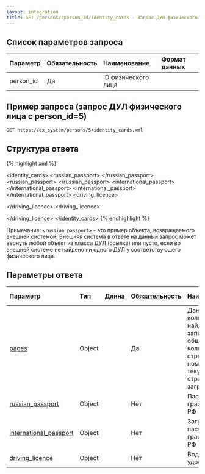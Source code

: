 ```yaml
---
layout: integration
title: GET /persons/:person_id/identity_cards - Запрос ДУЛ физического лица
---
```


## Список параметров запроса

| Параметр | Обязательность | Наименование | Формат данных |
|:---------|:---------------|:-------------|:------------------------|
| person_id | Да | ID физического лица | |

## Пример запроса (запрос ДУЛ физического лица с person_id=5)

`GET https://ex_system/persons/5/identity_cards.xml`

## Структура ответа

{% highlight xml %}
<?xml version="1.0"?>
<identity_cards>
  <pages>
    <!-- Структура объекта pages -->
  </pages>
  <russian_passport>
    <!-- Структура объекта ‘Паспорт гражданина РФ’ -->
  </russian_passport>
  <russian_passport>
    <!-- Структура объекта ‘Паспорт гражданина РФ’ -->
  </russian_passport>
  <international_passport>
    <!-- Структура объекта ‘Заграничный паспорт гражданина РФ’ -->
  </international_passport>
  <international_passport>
    <!-- Структура объекта ‘Заграничный паспорт гражданина РФ’ -->
  </international_passport>
  <driving_licence>
  <!-- Структура объекта ‘Водительское удостоверение’ -->
  </driving_licence>
  <driving_licence>
  <!-- Структура объекта ‘Водительское удостоверение’ -->
  </driving_licence>
</identity_cards>
{% endhighlight %}

Примечание: `<russian_passport>` - это пример объекта, возвращаемого внешней системой. Внешняя система в ответе на данный запрос может вернуть любой объект из класса ДУЛ (ссылка) или пусто, если во внешней системе не найдено ни одного ДУЛ у соответствующего физического лица.

## Параметры ответа

| Параметр | Тип | Длина | Обязательность | Наименование | Формат данных |
|:---------|:----|:------|:---------------|:-------------|:--------------|
| [pages]({{site.baseurl}}/integration/models/pages.html) | Object | | Да | Данные о количестве найденных записей, общем количестве страниц и номере текущей страницы загрузки | |
| [russian_passport]({{site.baseurl}}/integration/models/russian_passport.html) | Object | | Нет | Паспорт гражданина РФ | |
| [international_passport]({{site.baseurl}}/integration/models/international_passport.html) | Object | | Нет | Заграничный паспорт гражданина РФ | |
| [driving_licence]({{site.baseurl}}/integration/models/driving_licence.html) | Object | | Нет | Водительское удостоверение | |
